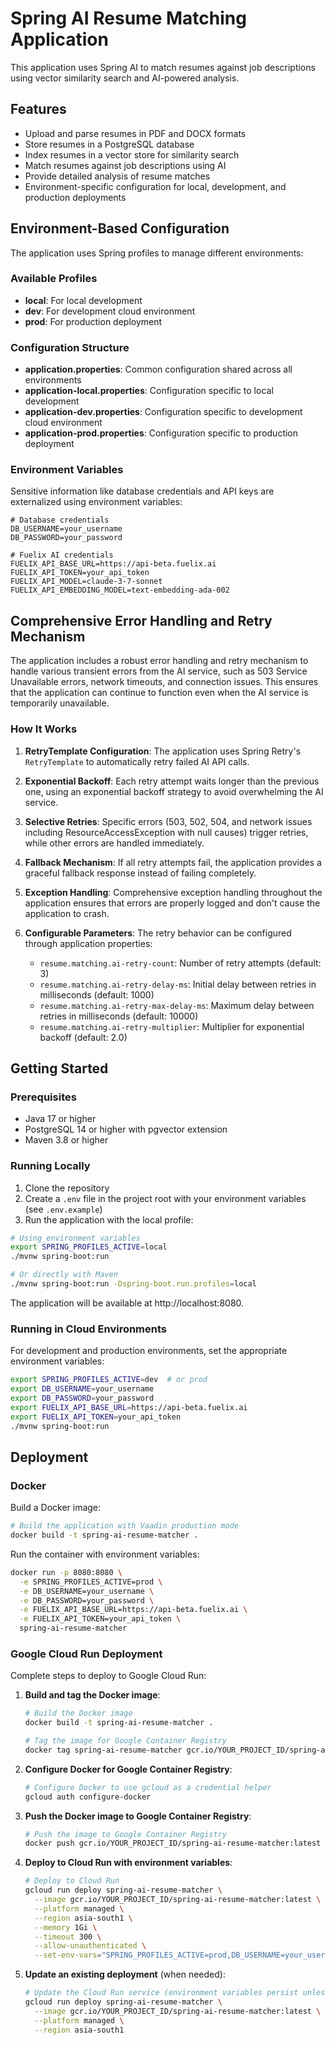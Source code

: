 # Spring AI Resume Matching Application

This application uses Spring AI to match resumes against job descriptions using vector similarity search and AI-powered analysis.

## Features

- Upload and parse resumes in PDF and DOCX formats
- Store resumes in a PostgreSQL database
- Index resumes in a vector store for similarity search
- Match resumes against job descriptions using AI
- Provide detailed analysis of resume matches
- Environment-specific configuration for local, development, and production deployments

## Environment-Based Configuration

The application uses Spring profiles to manage different environments:

### Available Profiles

- **local**: For local development
- **dev**: For development cloud environment
- **prod**: For production deployment

### Configuration Structure

- **application.properties**: Common configuration shared across all environments
- **application-local.properties**: Configuration specific to local development
- **application-dev.properties**: Configuration specific to development cloud environment
- **application-prod.properties**: Configuration specific to production deployment

### Environment Variables

Sensitive information like database credentials and API keys are externalized using environment variables:

```
# Database credentials
DB_USERNAME=your_username
DB_PASSWORD=your_password

# Fuelix AI credentials
FUELIX_API_BASE_URL=https://api-beta.fuelix.ai
FUELIX_API_TOKEN=your_api_token
FUELIX_API_MODEL=claude-3-7-sonnet
FUELIX_API_EMBEDDING_MODEL=text-embedding-ada-002
```

## Comprehensive Error Handling and Retry Mechanism

The application includes a robust error handling and retry mechanism to handle various transient errors from the AI service, such as 503 Service Unavailable errors, network timeouts, and connection issues. This ensures that the application can continue to function even when the AI service is temporarily unavailable.

### How It Works

1. **RetryTemplate Configuration**: The application uses Spring Retry's `RetryTemplate` to automatically retry failed AI API calls.

2. **Exponential Backoff**: Each retry attempt waits longer than the previous one, using an exponential backoff strategy to avoid overwhelming the AI service.

3. **Selective Retries**: Specific errors (503, 502, 504, and network issues including ResourceAccessException with null causes) trigger retries, while other errors are handled immediately.

4. **Fallback Mechanism**: If all retry attempts fail, the application provides a graceful fallback response instead of failing completely.

5. **Exception Handling**: Comprehensive exception handling throughout the application ensures that errors are properly logged and don't cause the application to crash.

6. **Configurable Parameters**: The retry behavior can be configured through application properties:
   - `resume.matching.ai-retry-count`: Number of retry attempts (default: 3)
   - `resume.matching.ai-retry-delay-ms`: Initial delay between retries in milliseconds (default: 1000)
   - `resume.matching.ai-retry-max-delay-ms`: Maximum delay between retries in milliseconds (default: 10000)
   - `resume.matching.ai-retry-multiplier`: Multiplier for exponential backoff (default: 2.0)

## Getting Started

### Prerequisites

- Java 17 or higher
- PostgreSQL 14 or higher with pgvector extension
- Maven 3.8 or higher

### Running Locally

1. Clone the repository
2. Create a `.env` file in the project root with your environment variables (see `.env.example`)
3. Run the application with the local profile:

```bash
# Using environment variables
export SPRING_PROFILES_ACTIVE=local
./mvnw spring-boot:run

# Or directly with Maven
./mvnw spring-boot:run -Dspring-boot.run.profiles=local
```

The application will be available at http://localhost:8080.

### Running in Cloud Environments

For development and production environments, set the appropriate environment variables:

```bash
export SPRING_PROFILES_ACTIVE=dev  # or prod
export DB_USERNAME=your_username
export DB_PASSWORD=your_password
export FUELIX_API_BASE_URL=https://api-beta.fuelix.ai
export FUELIX_API_TOKEN=your_api_token
./mvnw spring-boot:run
```

## Deployment

### Docker

Build a Docker image:

```bash
# Build the application with Vaadin production mode
docker build -t spring-ai-resume-matcher .
```

Run the container with environment variables:

```bash
docker run -p 8080:8080 \
  -e SPRING_PROFILES_ACTIVE=prod \
  -e DB_USERNAME=your_username \
  -e DB_PASSWORD=your_password \
  -e FUELIX_API_BASE_URL=https://api-beta.fuelix.ai \
  -e FUELIX_API_TOKEN=your_api_token \
  spring-ai-resume-matcher
```

### Google Cloud Run Deployment

Complete steps to deploy to Google Cloud Run:

1. **Build and tag the Docker image**:
   ```bash
   # Build the Docker image
   docker build -t spring-ai-resume-matcher .
   
   # Tag the image for Google Container Registry
   docker tag spring-ai-resume-matcher gcr.io/YOUR_PROJECT_ID/spring-ai-resume-matcher:latest
   ```

2. **Configure Docker for Google Container Registry**:
   ```bash
   # Configure Docker to use gcloud as a credential helper
   gcloud auth configure-docker
   ```

3. **Push the Docker image to Google Container Registry**:
   ```bash
   # Push the image to Google Container Registry
   docker push gcr.io/YOUR_PROJECT_ID/spring-ai-resume-matcher:latest
   ```

4. **Deploy to Cloud Run with environment variables**:
   ```bash
   # Deploy to Cloud Run
   gcloud run deploy spring-ai-resume-matcher \
     --image gcr.io/YOUR_PROJECT_ID/spring-ai-resume-matcher:latest \
     --platform managed \
     --region asia-south1 \
     --memory 1Gi \
     --timeout 300 \
     --allow-unauthenticated \
     --set-env-vars="SPRING_PROFILES_ACTIVE=prod,DB_USERNAME=your_username,DB_PASSWORD=your_password,FUELIX_API_BASE_URL=https://api-beta.fuelix.ai,FUELIX_API_TOKEN=your_api_token"
   ```

5. **Update an existing deployment** (when needed):
   ```bash
   # Update the Cloud Run service (environment variables persist unless changed)
   gcloud run deploy spring-ai-resume-matcher \
     --image gcr.io/YOUR_PROJECT_ID/spring-ai-resume-matcher:latest \
     --platform managed \
     --region asia-south1
   ```

